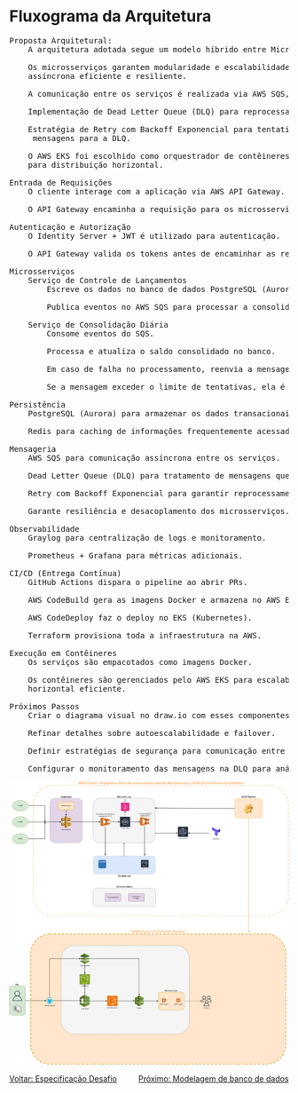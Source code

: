 # Fluxograma da Arquitetura

<pre>
Proposta Arquitetural:
	A arquitetura adotada segue um modelo híbrido entre Microsserviços e Event-Driven Architecture (EDA).
	
	Os microsserviços garantem modularidade e escalabilidade, enquanto a abordagem EDA permite comunicação 
	assíncrona eficiente e resiliente.
	
	A comunicação entre os serviços é realizada via AWS SQS, garantindo desacoplamento e tolerância a falhas.
	
	Implementação de Dead Letter Queue (DLQ) para reprocessamento de mensagens que falharem repetidamente.
	
	Estratégia de Retry com Backoff Exponencial para tentativas automáticas de reprocessamento antes de mover
	 mensagens para a DLQ.
	
	O AWS EKS foi escolhido como orquestrador de contêineres devido à sua flexibilidade e melhor suporte 
	para distribuição horizontal.

Entrada de Requisições
	O cliente interage com a aplicação via AWS API Gateway.
	
	O API Gateway encaminha a requisição para os microsserviços correspondentes.

Autenticação e Autorização
	O Identity Server + JWT é utilizado para autenticação.
	
	O API Gateway valida os tokens antes de encaminhar as requisições.

Microsserviços
	Serviço de Controle de Lançamentos
		Escreve os dados no banco de dados PostgreSQL (Aurora).
		
		Publica eventos no AWS SQS para processar a consolidação diária.
		
	Serviço de Consolidação Diária
		Consome eventos do SQS.
		
		Processa e atualiza o saldo consolidado no banco.
		
		Em caso de falha no processamento, reenvia a mensagem conforme a estratégia de Retry.
		
		Se a mensagem exceder o limite de tentativas, ela é enviada para a DLQ para análise posterior.

Persistência
	PostgreSQL (Aurora) para armazenar os dados transacionais.
	
	Redis para caching de informações frequentemente acessadas.

Mensageria
	AWS SQS para comunicação assíncrona entre os serviços.
	
	Dead Letter Queue (DLQ) para tratamento de mensagens que não puderam ser processadas.
	
	Retry com Backoff Exponencial para garantir reprocessamento eficiente e evitar sobrecarga.
	
	Garante resiliência e desacoplamento dos microsserviços.

Observabilidade
	Graylog para centralização de logs e monitoramento.
	
	Prometheus + Grafana para métricas adicionais.

CI/CD (Entrega Contínua)
	GitHub Actions dispara o pipeline ao abrir PRs.
	
	AWS CodeBuild gera as imagens Docker e armazena no AWS ECR.
	
	AWS CodeDeploy faz o deploy no EKS (Kubernetes).
	
	Terraform provisiona toda a infraestrutura na AWS.

Execução em Contêineres
	Os serviços são empacotados como imagens Docker.
	
	Os contêineres são gerenciados pelo AWS EKS para escalabilidade automática e distribuição 
	horizontal eficiente.

Próximos Passos
	Criar o diagrama visual no draw.io com esses componentes.
	
	Refinar detalhes sobre autoescalabilidade e failover.
	
	Definir estratégias de segurança para comunicação entre os serviços.
	
	Configurar o monitoramento das mensagens na DLQ para análise e reprocessamento manual quando necessário.
</pre>

![Descrição da imagem](../.content/0001-arquitetura-desafio.png)

<div style="display: flex; justify-content: space-between;">
  <a href="./0000-desafio.md">Voltar: Especificação Desafio</a>
  <a href="./0002-modelagem-banco-de-dados.md">Próximo: Modelagem de banco de dados</a>
</div>
